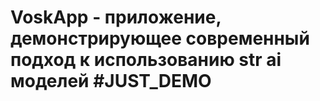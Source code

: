 # VoskApp - приложение, демонстрирующее современный подход к использованию str ai моделей #JUST_DEMO
